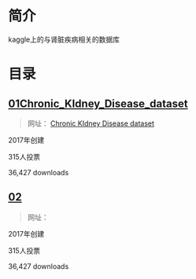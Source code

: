 # 简介
kaggle上的与肾脏疾病相关的数据库

# 目录

## [01Chronic_KIdney_Disease_dataset](06项目复现\04kaggle\02数据集\02肾脏疾病数据集\01Chronic_KIdney_Disease_dataset/)

> 网址： [Chronic KIdney Disease dataset](https://www.kaggle.com/datasets/mansoordaku/ckdisease)

2017年创建

315人投票

36,427 downloads


## [02]()

> 网址： []()

2017年创建

315人投票

36,427 downloads














